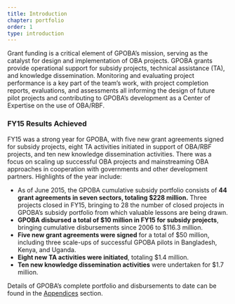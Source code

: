 ```yaml
---
title: Introduction
chapter: portfolio
order: 1
type: introduction
---
```


Grant funding is a critical element of GPOBA’s mission, serving as the catalyst for design and implementation of OBA
projects. GPOBA grants provide operational support for subsidy projects, technical assistance (TA), and knowledge dissemination. Monitoring and evaluating project performance is a key part of the team’s work, with project completion reports, evaluations, and assessments all informing the design of future pilot projects and contributing to GPOBA’s development as a Center of Expertise on the use of OBA/RBF.

### FY15 Results Achieved
FY15 was a strong year for GPOBA, with five new grant agreements signed for subsidy projects, eight TA activities initiated in support of OBA/RBF projects, and ten new knowledge dissemination activities. There was a focus on scaling up successful OBA projects and mainstreaming OBA approaches in cooperation with governments and other development partners. Highlights of the year include:

- As of June 2015, the GPOBA cumulative subsidy portfolio consists of **44 grant agreements in seven sectors, totaling $228 million.** Three projects closed in FY15, bringing to 28 the number of closed projects in GPOBA’s subsidy portfolio from which valuable lessons are being drawn.
- **GPOBA disbursed a total of $10 million in FY15 for subsidy projects**, bringing cumulative disbursements since 2006 to $116.3 million.
- **Five new grant agreements were signed** for a total of $50 million, including three scale-ups of successful GPOBA pilots in Bangladesh, Kenya, and Uganda.
- **Eight new TA activities were initiated**, totaling $1.4 million.
- **Ten new knowledge dissemination activities** were undertaken for $1.7 million.

Details of GPOBA’s complete portfolio and disbursements to date can be found in the [Appendices](localhost:4567/chapters/appendices) section.
